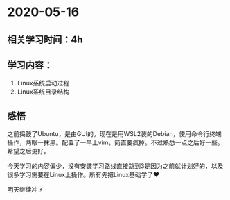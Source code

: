 # 2020-05-16

## 相关学习时间：4h

## 学习内容：

  1. Linux系统启动过程
  2. Linux系统目录结构

## 感悟

之前捣鼓了Ubuntu，是由GUI的。现在是用WSL2装的Debian，使用命令行终端操作，两眼一抹黑。配置了一早上vim，简直要疯掉。不过熟悉一点之后好一些。希望之后更好。

今天学习的内容偏少，没有安装学习路线直接跳到3是因为之前就计划好的，以及很多学习需要在Linux上操作。所有先把Linux基础学了:heart:

明天继续冲 :zap: 